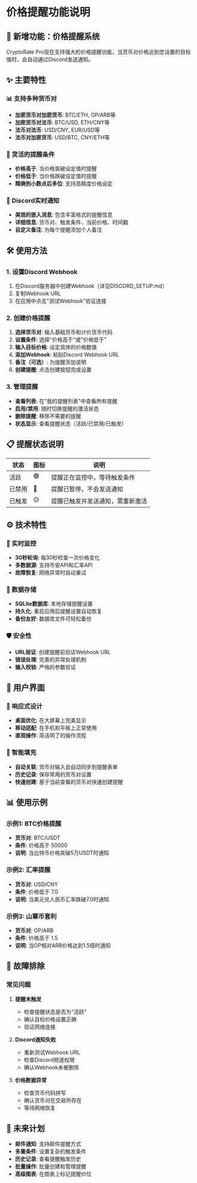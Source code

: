 # 价格提醒功能说明

## 🚨 新增功能：价格提醒系统

CryptoRate Pro现在支持强大的价格提醒功能，当货币对价格达到您设置的目标值时，会自动通过Discord发送通知。

## ✨ 主要特性

### 📊 支持多种货币对
- **加密货币对加密货币**: BTC/ETH, OP/ARB等
- **加密货币对法币**: BTC/USD, ETH/CNY等  
- **法币对法币**: USD/CNY, EUR/USD等
- **法币对加密货币**: USD/BTC, CNY/ETH等

### 🎯 灵活的提醒条件
- **价格高于**: 当价格突破设定值时提醒
- **价格低于**: 当价格跌破设定值时提醒
- **精确到小数点后多位**: 支持高精度价格设定

### 🔔 Discord实时通知
- **美观的嵌入消息**: 包含丰富格式的提醒信息
- **详细信息**: 货币对、触发条件、当前价格、时间戳
- **自定义备注**: 为每个提醒添加个人备注

## 🛠️ 使用方法

### 1. 设置Discord Webhook
1. 在Discord服务器中创建Webhook（详见DISCORD_SETUP.md）
2. 复制Webhook URL
3. 在应用中点击"测试Webhook"验证连接

### 2. 创建价格提醒
1. **选择货币对**: 输入基础货币和计价货币代码
2. **设置条件**: 选择"价格高于"或"价格低于"
3. **输入目标价格**: 设定具体的价格数值
4. **添加Webhook**: 粘贴Discord Webhook URL
5. **备注（可选）**: 为提醒添加说明
6. **创建提醒**: 点击创建按钮完成设置

### 3. 管理提醒
- **查看列表**: 在"我的提醒列表"中查看所有提醒
- **启用/禁用**: 随时切换提醒的激活状态
- **删除提醒**: 移除不需要的提醒
- **状态显示**: 查看提醒状态（活跃/已禁用/已触发）

## 📋 提醒状态说明

| 状态 | 图标 | 说明 |
|------|------|------|
| 活跃 | 🟢 | 提醒正在监控中，等待触发条件 |
| 已禁用 | 🔴 | 提醒已暂停，不会发送通知 |
| 已触发 | 🟡 | 提醒已触发并发送通知，需重新激活 |

## ⚙️ 技术特性

### 🔄 实时监控
- **30秒轮询**: 每30秒检查一次价格变化
- **多数据源**: 支持币安API和汇率API
- **故障恢复**: 网络异常时自动重试

### 💾 数据存储
- **SQLite数据库**: 本地存储提醒设置
- **持久化**: 重启应用后提醒设置自动恢复
- **备份友好**: 数据库文件可轻松备份

### 🛡️ 安全性
- **URL验证**: 创建提醒前验证Webhook URL
- **错误处理**: 完善的异常处理机制
- **输入校验**: 严格的参数验证

## 🎨 用户界面

### 📱 响应式设计
- **桌面优化**: 在大屏幕上完美显示
- **移动适配**: 在手机和平板上正常使用
- **直观操作**: 简洁明了的操作流程

### 🎯 智能填充
- **自动关联**: 货币对输入会自动同步到提醒表单
- **历史记录**: 保存常用的货币对设置
- **快速创建**: 基于当前查看的货币对快速创建提醒

## 📊 使用示例

### 示例1: BTC价格提醒
- **货币对**: BTC/USDT
- **条件**: 价格高于 50000
- **说明**: 当比特币价格突破5万USDT时通知

### 示例2: 汇率提醒  
- **货币对**: USD/CNY
- **条件**: 价格低于 7.0
- **说明**: 当美元兑人民币汇率跌破7.0时通知

### 示例3: 山寨币套利
- **货币对**: OP/ARB
- **条件**: 价格高于 1.5
- **说明**: 当OP相对ARB价格达到1.5倍时通知

## 🔧 故障排除

### 常见问题

1. **提醒未触发**
   - 检查提醒状态是否为"活跃"
   - 确认目标价格设置正确
   - 验证网络连接

2. **Discord通知失败**
   - 重新测试Webhook URL
   - 检查Discord频道权限
   - 确认Webhook未被删除

3. **价格数据异常**
   - 检查货币代码拼写
   - 确认货币对在交易所存在
   - 等待网络恢复

## 🚀 未来计划

- **邮件通知**: 支持邮件提醒方式
- **多重条件**: 设置复杂的触发条件
- **历史记录**: 查看提醒触发历史
- **批量操作**: 批量创建和管理提醒
- **高级图表**: 在图表上标记提醒价位
